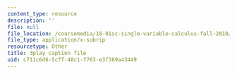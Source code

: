 ```yaml
---
content_type: resource
description: ''
file: null
file_location: /coursemedia/18-01sc-single-variable-calculus-fall-2010/c711c6d65cff48c1f763e3f389a43449_hjZhPczMkL4.srt
file_type: application/x-subrip
resourcetype: Other
title: 3play caption file
uid: c711c6d6-5cff-48c1-f763-e3f389a43449
---
```

